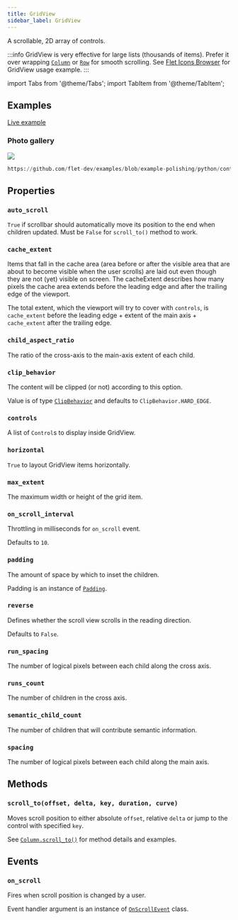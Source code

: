 ```yaml
---
title: GridView
sidebar_label: GridView
---
```


A scrollable, 2D array of controls.

:::info
GridView is very effective for large lists (thousands of items). Prefer it over wrapping [`Column`](/docs/controls/column) or [`Row`](/docs/controls/row) for smooth scrolling. See [Flet Icons Browser](https://github.com/flet-dev/examples/blob/main/python/apps/icons-browser/main.py) for GridView usage example.
:::

import Tabs from '@theme/Tabs';
import TabItem from '@theme/TabItem';

## Examples

[Live example](https://flet-controls-gallery.fly.dev/layout/gridview)

### Photo gallery

<img src="/img/docs/controls/gridview/grid-view-example.png" className="screenshot-50"/>



```python reference
https://github.com/flet-dev/examples/blob/example-polishing/python/controls/layout/grid-view/photo-gallery.py
```


## Properties

### `auto_scroll`

`True` if scrollbar should automatically move its position to the end when children updated. Must be `False` for `scroll_to()` method to work.

### `cache_extent`

Items that fall in the cache area (area before or after the visible area that are about to become visible when the user
scrolls) are laid out even though they are not (yet) visible on screen.
The cacheExtent describes how many pixels the cache area extends before the leading edge and after the trailing edge of
the viewport.

The total extent, which the viewport will try to cover with `controls`, is `cache_extent` before the leading edge +
extent of the main axis + `cache_extent` after the trailing edge.

### `child_aspect_ratio`

The ratio of the cross-axis to the main-axis extent of each child.

### `clip_behavior`

The content will be clipped (or not) according to this option.

Value is of type [`ClipBehavior`](/docs/reference/types/clipbehavior) and defaults to `ClipBehavior.HARD_EDGE`.

### `controls`

A list of `Control`s to display inside GridView.

### `horizontal`

`True` to layout GridView items horizontally.

### `max_extent`

The maximum width or height of the grid item.

### `on_scroll_interval`

Throttling in milliseconds for `on_scroll` event.

Defaults to `10`.

### `padding`

The amount of space by which to inset the children.

Padding is an instance of [`Padding`](/docs/reference/types/padding).

### `reverse`

Defines whether the scroll view scrolls in the reading direction.

Defaults to `False`.

### `run_spacing`

The number of logical pixels between each child along the cross axis.

### `runs_count`

The number of children in the cross axis.

### `semantic_child_count`

The number of children that will contribute semantic information.

### `spacing`

The number of logical pixels between each child along the main axis.

## Methods

### `scroll_to(offset, delta, key, duration, curve)`

Moves scroll position to either absolute `offset`, relative `delta` or jump to the control with specified `key`.

See [`Column.scroll_to()`](/docs/controls/column#scroll_tooffset-delta-key-duration-curve) for method details and examples.

## Events

### `on_scroll`

Fires when scroll position is changed by a user.

Event handler argument is an instance of [`OnScrollEvent`](/docs/reference/types/onscrollevent) class.